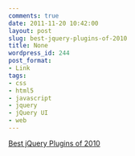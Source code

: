```yaml
---
comments: true
date: 2011-11-20 10:42:00
layout: post
slug: best-jquery-plugins-of-2010
title: None
wordpress_id: 244
post_format:
- Link
tags:
- css
- html5
- javascript
- jquery
- jQuery UI
- web
---
```


[Best jQuery Plugins of 2010](http://webdesignledger.com/resources/best-jquery-plugins-of-2010)
